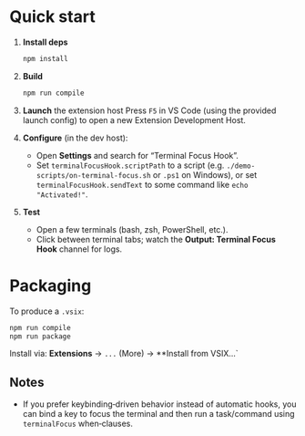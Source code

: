 # Quick start

1. **Install deps**
   ```bash
   npm install
   ```
2. **Build**
   ```bash
   npm run compile
   ```
3. **Launch** the extension host
   Press `F5` in VS Code (using the provided launch config) to open a new Extension Development Host.

4. **Configure** (in the dev host):
   - Open **Settings** and search for “Terminal Focus Hook”.
   - Set `terminalFocusHook.scriptPath` to a script (e.g. `./demo-scripts/on-terminal-focus.sh` or `.ps1` on Windows), or set `terminalFocusHook.sendText` to some command like `echo "Activated!"`.

5. **Test**
   - Open a few terminals (bash, zsh, PowerShell, etc.).
   - Click between terminal tabs; watch the **Output: Terminal Focus Hook** channel for logs.

# Packaging

To produce a `.vsix`:
```bash
npm run compile
npm run package
```

Install via: **Extensions** → `...` (More) → **Install from VSIX...`

## Notes
- If you prefer keybinding‑driven behavior instead of automatic hooks, you can bind a key to focus the terminal and then run a task/command using `terminalFocus` when‑clauses.
